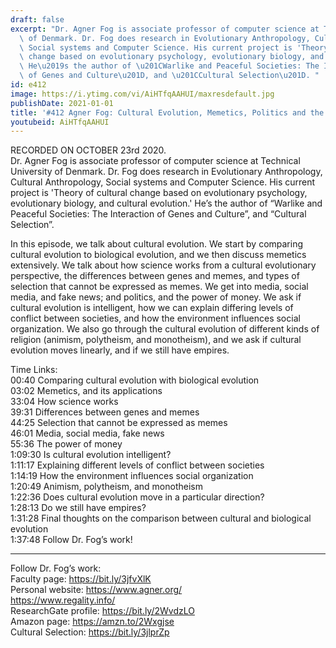 ```yaml
---
draft: false
excerpt: "Dr. Agner Fog is associate professor of computer science at Technical University\
  \ of Denmark. Dr. Fog does research in Evolutionary Anthropology, Cultural Anthropology,\
  \ Social systems and Computer Science. His current project is 'Theory of cultural\
  \ change based on evolutionary psychology, evolutionary biology, and cultural evolution.'\
  \ He\u2019s the author of \u201CWarlike and Peaceful Societies: The Interaction\
  \ of Genes and Culture\u201D, and \u201CCultural Selection\u201D. "
id: e412
image: https://i.ytimg.com/vi/AiHTfqAAHUI/maxresdefault.jpg
publishDate: 2021-01-01
title: '#412 Agner Fog: Cultural Evolution, Memetics, Politics and the Media'
youtubeid: AiHTfqAAHUI
---
```

RECORDED ON OCTOBER 23rd 2020.  
Dr. Agner Fog is associate professor of computer science at Technical University of Denmark. Dr. Fog does research in Evolutionary Anthropology, Cultural Anthropology, Social systems and Computer Science. His current project is 'Theory of cultural change based on evolutionary psychology, evolutionary biology, and cultural evolution.' He’s the author of “Warlike and Peaceful Societies: The Interaction of Genes and Culture”, and “Cultural Selection”. 

In this episode, we talk about cultural evolution. We start by comparing cultural evolution to biological evolution, and we then discuss memetics extensively. We talk about how science works from a cultural evolutionary perspective, the differences between genes and memes, and types of selection that cannot be expressed as memes. We get into media, social media, and fake news; and politics, and the power of money. We ask if cultural evolution is intelligent, how we can explain differing levels of conflict between societies, and how the environment influences social organization. We also go through the cultural evolution of different kinds of religion (animism, polytheism, and monotheism), and we ask if cultural evolution moves linearly, and if we still have empires.

Time Links:  
00:40  Comparing cultural evolution with biological evolution  
03:02  Memetics, and its applications  
33:04  How science works  
39:31  Differences between genes and memes  
44:25  Selection that cannot be expressed as memes  
46:01  Media, social media, fake news  
55:36  The power of money  
1:09:30  Is cultural evolution intelligent?  
1:11:17  Explaining different levels of conflict between societies  
1:14:19  How the environment influences social organization  
1:20:49  Animism, polytheism, and monotheism  
1:22:36  Does cultural evolution move in a particular direction?  
1:28:13  Do we still have empires?  
1:31:28  Final thoughts on the comparison between cultural and biological evolution  
1:37:48  Follow Dr. Fog’s work!

---

Follow Dr. Fog’s work:  
Faculty page: https://bit.ly/3jfvXlK  
Personal website: https://www.agner.org/  
https://www.regality.info/  
ResearchGate profile: https://bit.ly/2WvdzLO  
Amazon page: https://amzn.to/2Wxgjse  
Cultural Selection: https://bit.ly/3jlprZp
